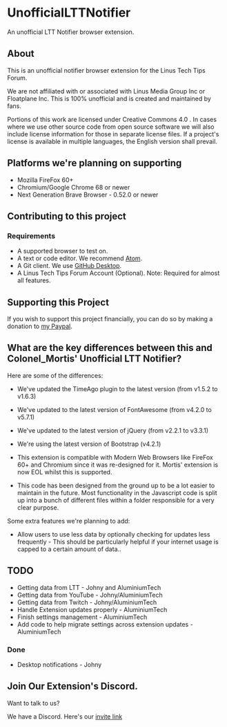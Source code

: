 # UnofficialLTTNotifier
An unofficial LTT Notifier browser extension.

## About
This is an unofficial notifier browser extension for the Linus Tech Tips Forum.

We are not affiliated with or associated with Linus Media Group Inc or Floatplane Inc.
This is 100% unofficial and is created and maintained by fans.

Portions of this work are licensed under Creative Commons 4.0 . In cases where we use other source code from open source software we will also include license information for those in separate license files. If a project's license is available in multiple languages, the English version shall prevail.

## Platforms we're planning on supporting
* Mozilla FireFox 60+
* Chromium/Google Chrome 68 or newer
* Next Generation Brave Browser - 0.52.0 or newer

## Contributing to this project

### Requirements
* A supported browser to test on.
* A text or code editor. We recommend [Atom](https://atom.io).
* A Git client. We use [GitHub Desktop](https://desktop.github.com).
* A Linus Tech Tips Forum Account (Optional). Note: Required for almost all features.

## Supporting this Project
If you wish to support this project financially, you can do so by making a donation to [my Paypal](https://www.paypal.me/aluminiumtech).

## What are the key differences between this and Colonel_Mortis' Unofficial LTT Notifier?

Here are some of the differences:
* We've updated the TimeAgo plugin to the latest version (from v1.5.2 to v1.6.3)
* We've updated to the latest version of FontAwesome (from v4.2.0 to v5.7.1)
* We've updated to the latest version of jQuery (from v2.2.1 to v3.3.1)
* We're using the latest version of Bootstrap (v4.2.1)

* This extension is compatible with Modern Web Browsers like FireFox 60+ and Chromium since it was re-designed for it. Mortis' extension is now EOL whilst this is supported.
* This code has been designed from the ground up to be a lot easier to maintain in the future. Most functionality in the Javascript code is split up into a bunch of different files within a folder responsible for a very clear purpose.

Some extra features we're planning to add:
* Allow users to use less data by optionally checking for updates less frequently - This should be particularly helpful if your internet usage is capped to a certain amount of data..

## TODO
* Getting data from LTT - Johny and AluminiumTech
* Getting data from YouTube - Johny/AluminiumTech
* Getting data from Twitch - Johny/AluminiumTech
* Handle Extension updates properly - AluminiumTech
* Finish settings management - AluminiumTech
* Add code to help migrate settings across extension updates - AluminiumTech

### Done
* Desktop notifications - Johny

## Join Our Extension's Discord.
Want to talk to us?

We have a Discord. Here's our [invite link](https://discord.gg/TZg8tbk)
